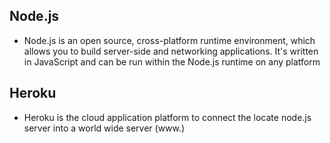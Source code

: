## Node.js
* Node.js is an open source, cross-platform runtime environment, which allows you to build server-side and networking applications. It's written in JavaScript and can be run within the Node.js runtime on any platform

## Heroku
* Heroku is the cloud application platform to connect the locate node.js server into a world wide server (www.)